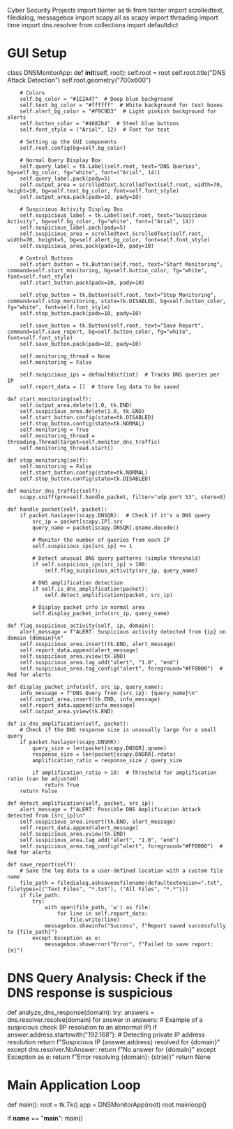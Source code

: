 
Cyber Security Projects 
import tkinter as tk
from tkinter import scrolledtext, filedialog, messagebox
import scapy.all as scapy
import threading
import time
import dns.resolver
from collections import defaultdict

# GUI Setup
class DNSMonitorApp:
    def __init__(self, root):
        self.root = root
        self.root.title("DNS Attack Detection")
        self.root.geometry("700x600")
        
        # Colors
        self.bg_color = "#1E2A47"  # Deep blue background
        self.text_bg_color = "#ffffff"  # White background for text boxes
        self.alert_bg_color = "#F9C9D3"  # Light pinkish background for alerts
        self.button_color = "#4682b4"  # Steel blue buttons
        self.font_style = ("Arial", 12)  # Font for text

        # Setting up the GUI components
        self.root.config(bg=self.bg_color)
        
        # Normal Query Display Box
        self.query_label = tk.Label(self.root, text="DNS Queries", bg=self.bg_color, fg="white", font=("Arial", 14))
        self.query_label.pack(pady=5)
        self.output_area = scrolledtext.ScrolledText(self.root, width=70, height=10, bg=self.text_bg_color, font=self.font_style)
        self.output_area.pack(padx=10, pady=10)
        
        # Suspicious Activity Display Box
        self.suspicious_label = tk.Label(self.root, text="Suspicious Activity", bg=self.bg_color, fg="white", font=("Arial", 14))
        self.suspicious_label.pack(pady=5)
        self.suspicious_area = scrolledtext.ScrolledText(self.root, width=70, height=5, bg=self.alert_bg_color, font=self.font_style)
        self.suspicious_area.pack(padx=10, pady=10)
        
        # Control Buttons
        self.start_button = tk.Button(self.root, text="Start Monitoring", command=self.start_monitoring, bg=self.button_color, fg="white", font=self.font_style)
        self.start_button.pack(padx=10, pady=10)
        
        self.stop_button = tk.Button(self.root, text="Stop Monitoring", command=self.stop_monitoring, state=tk.DISABLED, bg=self.button_color, fg="white", font=self.font_style)
        self.stop_button.pack(padx=10, pady=10)
        
        self.save_button = tk.Button(self.root, text="Save Report", command=self.save_report, bg=self.button_color, fg="white", font=self.font_style)
        self.save_button.pack(padx=10, pady=10)
        
        self.monitoring_thread = None
        self.monitoring = False
        
        self.suspicious_ips = defaultdict(int)  # Tracks DNS queries per IP
        self.report_data = []  # Store log data to be saved

    def start_monitoring(self):
        self.output_area.delete(1.0, tk.END)
        self.suspicious_area.delete(1.0, tk.END)
        self.start_button.config(state=tk.DISABLED)
        self.stop_button.config(state=tk.NORMAL)
        self.monitoring = True
        self.monitoring_thread = threading.Thread(target=self.monitor_dns_traffic)
        self.monitoring_thread.start()

    def stop_monitoring(self):
        self.monitoring = False
        self.start_button.config(state=tk.NORMAL)
        self.stop_button.config(state=tk.DISABLED)

    def monitor_dns_traffic(self):
        scapy.sniff(prn=self.handle_packet, filter="udp port 53", store=0)

    def handle_packet(self, packet):
        if packet.haslayer(scapy.DNSQR):  # Check if it's a DNS query
            src_ip = packet[scapy.IP].src
            query_name = packet[scapy.DNSQR].qname.decode()
            
            # Monitor the number of queries from each IP
            self.suspicious_ips[src_ip] += 1
            
            # Detect unusual DNS query patterns (simple threshold)
            if self.suspicious_ips[src_ip] > 100:
                self.flag_suspicious_activity(src_ip, query_name)
            
            # DNS amplification detection
            if self.is_dns_amplification(packet):
                self.detect_amplification(packet, src_ip)
            
            # Display packet info in normal area
            self.display_packet_info(src_ip, query_name)
    
    def flag_suspicious_activity(self, ip, domain):
        alert_message = f"ALERT: Suspicious activity detected from {ip} on domain {domain}\n"
        self.suspicious_area.insert(tk.END, alert_message)
        self.report_data.append(alert_message)
        self.suspicious_area.yview(tk.END)
        self.suspicious_area.tag_add("alert", "1.0", "end")
        self.suspicious_area.tag_config("alert", foreground="#FF0000")  # Red for alerts

    def display_packet_info(self, src_ip, query_name):
        info_message = f"DNS Query from {src_ip}: {query_name}\n"
        self.output_area.insert(tk.END, info_message)
        self.report_data.append(info_message)
        self.output_area.yview(tk.END)

    def is_dns_amplification(self, packet):
        # Check if the DNS response size is unusually large for a small query
        if packet.haslayer(scapy.DNSRR):
            query_size = len(packet[scapy.DNSQR].qname)
            response_size = len(packet[scapy.DNSRR].rdata)
            amplification_ratio = response_size / query_size
            
            if amplification_ratio > 10:  # Threshold for amplification ratio (can be adjusted)
                return True
        return False

    def detect_amplification(self, packet, src_ip):
        alert_message = f"ALERT: Possible DNS Amplification Attack detected from {src_ip}\n"
        self.suspicious_area.insert(tk.END, alert_message)
        self.report_data.append(alert_message)
        self.suspicious_area.yview(tk.END)
        self.suspicious_area.tag_add("alert", "1.0", "end")
        self.suspicious_area.tag_config("alert", foreground="#FF0000")  # Red for alerts

    def save_report(self):
        # Save the log data to a user-defined location with a custom file name
        file_path = filedialog.asksaveasfilename(defaultextension=".txt", filetypes=[("Text Files", "*.txt"), ("All Files", "*.*")])
        if file_path:
            try:
                with open(file_path, 'w') as file:
                    for line in self.report_data:
                        file.write(line)
                messagebox.showinfo("Success", f"Report saved successfully to {file_path}")
            except Exception as e:
                messagebox.showerror("Error", f"Failed to save report: {e}")

# DNS Query Analysis: Check if the DNS response is suspicious
def analyze_dns_response(domain):
    try:
        answers = dns.resolver.resolve(domain)
        for answer in answers:
            # Example of a suspicious check (IP resolution to an abnormal IP)
            if answer.address.startswith("192.168"):  # Detecting private IP address resolution
                return f"Suspicious IP {answer.address} resolved for {domain}"
    except dns.resolver.NoAnswer:
        return f"No answer for {domain}"
    except Exception as e:
        return f"Error resolving {domain}: {str(e)}"
    return None

# Main Application Loop
def main():
    root = tk.Tk()
    app = DNSMonitorApp(root)
    root.mainloop()

if __name__ == "__main__":
    main()
